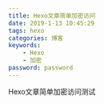 ```yaml
---
title: Hexo文章简单加密访问
date: 2019-1-13 10:45:29
tags: hexo
categories: 博客
keywords:
	- Hexo
	- 加密
password: password
---
```


Hexo文章简单加密访问测试

